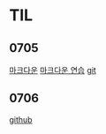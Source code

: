 # TIL

## 0705

[마크다운](./%EB%A7%88%ED%81%AC%EB%8B%A4%EC%9A%B4.md)
[마크다운 연습](./%EB%A7%88%ED%81%AC%EB%8B%A4%EC%9A%B4%20practice.md)
[git](./GIT.md)

## 0706
[github](./GITHUB.md)